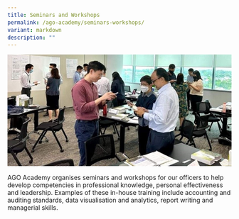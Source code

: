 ```yaml
---
title: Seminars and Workshops
permalink: /ago-academy/seminars-workshops/
variant: markdown
description: ""
---
```

![Workshop_2](/images/website_seminar2_800x400.jpg)

AGO Academy organises seminars and workshops for our officers to help develop competencies in professional knowledge, personal effectiveness and leadership. Examples of these in-house training include accounting and auditing standards, data visualisation and analytics, report writing and managerial skills.